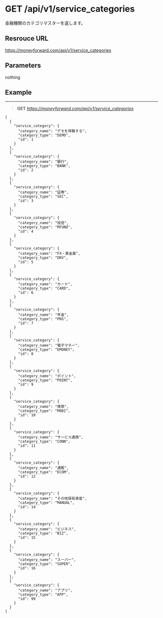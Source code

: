 # GET /api/v1/service_categories

金融機関のカテゴリマスターを返します。

## Resrouce URL
https://moneyforward.com/api/v1/service_categories

## Parameters

nothing

## Example
*** 
> **GET** *https://moneyforward.com/api/v1/service_categories*

    [
      {
        "service_category": {
          "category_name": "デモを体験する",
          "category_type": "DEMO",
          "id": 1
        }
      },
      {
        "service_category": {
          "category_name": "銀行",
          "category_type": "BANK",
          "id": 2
        }
      },
      {
        "service_category": {
          "category_name": "証券",
          "category_type": "SEC",
          "id": 3
        }
      },
      {
        "service_category": {
          "category_name": "投信",
          "category_type": "MFUND",
          "id": 4
        }
      },
      {
        "service_category": {
          "category_name": "FX・貴金属",
          "category_type": "DRV",
          "id": 5
        }
      },
      {
        "service_category": {
          "category_name": "カード",
          "category_type": "CARD",
          "id": 6
        }
      },
      {
        "service_category": {
          "category_name": "年金",
          "category_type": "PNS",
          "id": 7
        }
      },
      {
        "service_category": {
          "category_name": "電子マネー",
          "category_type": "EMONEY",
          "id": 8
        }
      },
      {
        "service_category": {
          "category_name": "ポイント",
          "category_type": "POINT",
          "id": 9
        }
      },
      {
        "service_category": {
          "category_name": "携帯",
          "category_type": "MOBI",
          "id": 10
        }
      },
      {
        "service_category": {
          "category_name": "サービス連携",
          "category_type": "CONN",
          "id": 11
        }
      },
      {
        "service_category": {
          "category_name": "通販",
          "category_type": "ECOM",
          "id": 12
        }
      },
      {
        "service_category": {
          "category_name": "その他保有資産",
          "category_type": "MANUAL",
          "id": 14
        }
      },
      {
        "service_category": {
          "category_name": "ビジネス",
          "category_type": "BIZ",
          "id": 15
        }
      },
      {
        "service_category": {
          "category_name": "スーパー",
          "category_type": "SUPER",
          "id": 16
        }
      },
      {
        "service_category": {
          "category_name": "アプリ",
          "category_type": "APP",
          "id": 99
        }
      }
    ]
